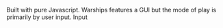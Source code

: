 Built with pure Javascript. Warships features a GUI but the mode of play is primarily by user input.
Input 
